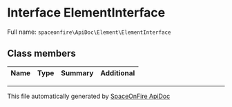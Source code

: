 # Interface ElementInterface

Full name: `spaceonfire\ApiDoc\Element\ElementInterface`

## Class members

| Name | Type | Summary | Additional |
| ---- | ---- | ------- | ---------- |


---

This file automatically generated by [SpaceOnFire ApiDoc](https://github.com/spaceonfire/apidoc)
